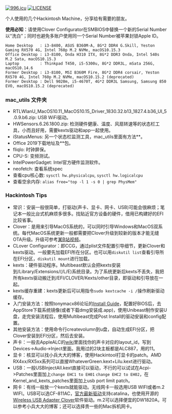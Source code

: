 
[![996.icu](https://img.shields.io/badge/link-996.icu-red.svg)](https://996.icu)
[![LICENSE](https://img.shields.io/badge/license-Anti%20996-blue.svg)](https://github.com/996icu/996.ICU/blob/master/LICENSE)

个人使用的几个Hackintosh Machine，分享给有需要的朋友。

**使用必知**：请使用Clover Configurator在SMBIOS中替换一个新的Serial Number以“洗白”；同时也避免多账户使用同一个Serial Number被苹果封锁Apple ID。

```
Home Desktop   : i3-8400, ASUS B360M-A, 8G*2 DDR4 G.Skill, Yeston Gaming RX570 4G, Intel 760p M.2 NVMe, macOS10.15.3
Office Desktop : i3-8100, Onda H310 ITX, 8G*2 DDR3 Onda, Intel 540s M.2 Sata, macOS10.15.3
Laptop         : Thinkpad T450, i5-5300u, 8G*2 DDR3L, mSata 256G, macOS10.14.6
Former Desktop : i3-8100, MSI B360M Fire, 8G*2 DDR4 corsair, Yeston RX570 4G, Intel 760p M.2 NVMe, macOS10.15.2 (deprecated)
Former Desktop : Dell 9020m, i5-4670T, 4G*2 DDR3L Samsung, Samsung 850 EVO, macOS10.15.2 (deprecated)
```

### mac_utils 文件夹
- RTLWlanU_MacOS10.11_MacOS10.15_Driver_1830.32.b13_1827.4.b36_UI_5.0.9.b6.zip: USB WiFi驱动。
- HWSensors.6.26.1800.zip: 检测硬件健康、温度、风扇转速等的状态栏工具，小而且好用，需要kexts驱动和app一起使用。
- iStatusMenus: 另一个状态栏监测工具，mac_utils里面有方法**。
- Office 2019下载地址及**包。
- fliqlo: 时钟屏保。
- CPU-S: 变频测试。
- IntelPowerGadget: Intel官方硬件监测软件。
- neofetch: 查看系统spec
- 查看cpu核心数: `sysctl hw.physicalcpu`, `sysctl hw.logicalcpu`
- 查看空余内存: `alias free="top -l 1 -s 0 | grep PhysMem"`

### Hackintosh Tips
- 常识：安装一般很简单，打驱动(声卡、显卡、网卡、USB)可能会很麻烦；笔记本一般比台式机麻烦多很多。找贴近官方设备的硬件，借用已构建好的EFI比较省事。
- Clover：是用来引导MacOS系统的，可以同时引导Windows和MacOS双系统。每代MacOS系统更新一般都需要把Clover升级到较新的版本才能无缝OTA升级。升级可参考[某B站视频](https://www.bilibili.com/video/av49751074?t=72)。
- CLover Configurator：即CCG，通过plist文件配置引导细节，更新Clover和kexts驱动。一般要先加载EFI所在分区。也可以用`diskutil list`查看引导所在EFI分区，`diskutil mount`进行加载。
- kexts：硬件驱动程序。Multibeast默认会把kexts安装到/Library/Extensions/(/L/E)系统目录。为了系统更新后kexts不丢失，我把所有kexts驱动搬迁到/EFI/CLOVER/Kexts/other目录，即驱动和引导放在一起。
- kexts缓存重建：kexts更新后可以用指令`sudo kextcache -i /`操作刷新驱动缓存。
- 入门安装方法：按照tonymacx86论坛的[Install Guide](https://www.tonymacx86.com/threads/unibeast-install-macos-mojave-on-any-supported-intel-based-pc.259381/)，配置好BIOS后，去AppStore下载系统镜像(或者下载dmg安装成.app)，使用Unibeast制作安装U盘，走完安装流程后，使用Multibeast完成Post Install的驱动安装和config配置。
- 其他安装方法：使用命令行createvolumn到u盘，自动生成EFI分区，把Clover安装到EFI分区，然后去安装。
- 声卡：一般去AppleALC的[wiki](https://github.com/acidanthera/AppleALC/wiki/Supported-codecs)里面找你的声卡对应的layout_id，写到Devices->Audio->Inject里面。我用过的2块主板都是ALC887，用的11。
- 显卡：核显可以找小兵大大的博客，使用Hackintool打显卡的patch。AMD RX4xx/RX5xx系列可以直接WhateverGreen.kext+Lilu.kext进行驱动。
- USB：一般USBInjectAll.kext直接可以驱动，不行的可以试试在Acpi->Patches里面加上`change EHC1 to EH01` `change EHC2 to EH02`，在Kernel_and_kexts_patches里面加上usb port limit patch。
- 网卡：有线一般放一个kexts就能驱动。无线网卡一般选用USB WIFI或者m.2 WIFI。USB可以选CF-811AC，[官方最新驱动](http://www.comfast.cn/index.php?m=content&c=index&a=show&catid=30&id=396)支持catalina，也使用开源的[Wireless USB Adapter Clover](https://github.com/chris1111/Wireless-USB-Adapter-Clover/releases)软件驱动。m.2可以选择便宜的DW1820A，可以参考小兵大大的博客；还可以选择贵一些的Mac拆机网卡。